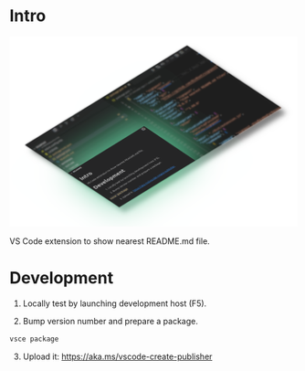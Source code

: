 # Intro

![Signpost](signpost.png)

VS Code extension to show nearest README.md file.

# Development

1. Locally test by launching development host (F5).

2. Bump version number and prepare a package.

```bash
vsce package
```

3. Upload it: https://aka.ms/vscode-create-publisher
